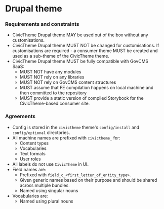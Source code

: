 # Drupal theme

### Requirements and constraints

* CivicTheme Drupal theme MAY be used out of the box without any customisations.
* CivicTheme Drupal theme MUST NOT be changed for customisations. If customisations are required - a consumer theme MUST be created and used as a sub-theme of the CivicTheme theme.
* CivicTheme Drupal theme MUST be fully compatible with GovCMS SaaS:
  * MUST NOT have any modules
  * MUST NOT rely on any libraries
  * MUST NOT rely on GovCMS content structures
  * MUST assume that FE compilation happens on local machine and then committed to the repository
  * MUST provide a static version of compiled Storybook for the CivicTheme-based consumer site.

### Agreements

* Config is stored in the `civictheme` theme's `config/install` and `config/optional` directories.
* All machine names are prefixed with `civictheme_` for:
  * Content types
  * Vocabularies
  * Text formats
  * User roles
* All labels do not use `CivicTheme` in UI.
* Field names are:
  * Prefixed with `field_c_<first_letter_of_entity_type>`.
  * Given generic names based on their purpose and should be shared across multiple bundles.
  * Named using singular nouns
* Vocabularies are:
  * Named using plural nouns
